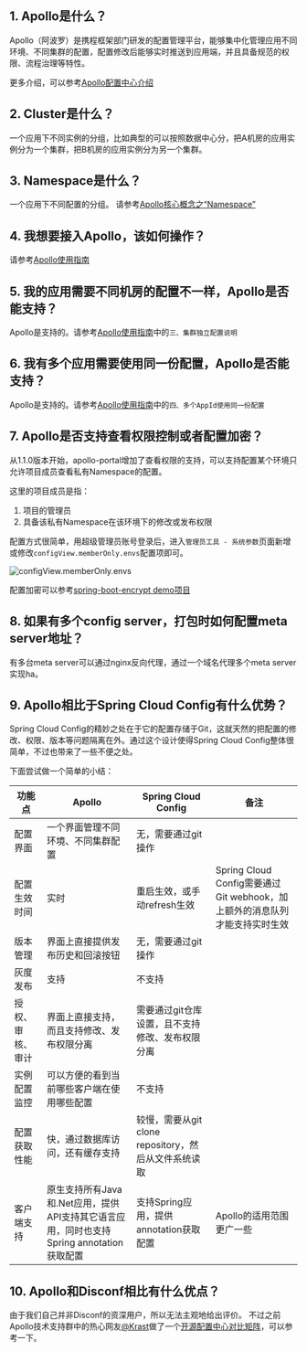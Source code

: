 ## 1. Apollo是什么？
Apollo（阿波罗）是携程框架部门研发的配置管理平台，能够集中化管理应用不同环境、不同集群的配置，配置修改后能够实时推送到应用端，并且具备规范的权限、流程治理等特性。

更多介绍，可以参考[Apollo配置中心介绍](Apollo%E9%85%8D%E7%BD%AE%E4%B8%AD%E5%BF%83%E4%BB%8B%E7%BB%8D)

## 2. Cluster是什么？
一个应用下不同实例的分组，比如典型的可以按照数据中心分，把A机房的应用实例分为一个集群，把B机房的应用实例分为另一个集群。

## 3. Namespace是什么？
一个应用下不同配置的分组。
请参考[Apollo核心概念之“Namespace”](Apollo%E6%A0%B8%E5%BF%83%E6%A6%82%E5%BF%B5%E4%B9%8B%E2%80%9CNamespace%E2%80%9D)

## 4. 我想要接入Apollo，该如何操作？
请参考[Apollo使用指南](Apollo%E4%BD%BF%E7%94%A8%E6%8C%87%E5%8D%97)

## 5. 我的应用需要不同机房的配置不一样，Apollo是否能支持？
Apollo是支持的。请参考[Apollo使用指南](Apollo%E4%BD%BF%E7%94%A8%E6%8C%87%E5%8D%97#%E4%B8%89%E9%9B%86%E7%BE%A4%E7%8B%AC%E7%AB%8B%E9%85%8D%E7%BD%AE%E8%AF%B4%E6%98%8E)中的`三、集群独立配置说明`

## 6. 我有多个应用需要使用同一份配置，Apollo是否能支持？
Apollo是支持的。请参考[Apollo使用指南](Apollo%E4%BD%BF%E7%94%A8%E6%8C%87%E5%8D%97#%E5%9B%9B%E5%A4%9A%E4%B8%AAappid%E4%BD%BF%E7%94%A8%E5%90%8C%E4%B8%80%E4%BB%BD%E9%85%8D%E7%BD%AE)中的`四、多个AppId使用同一份配置`

## 7. Apollo是否支持查看权限控制或者配置加密？
从1.1.0版本开始，apollo-portal增加了查看权限的支持，可以支持配置某个环境只允许项目成员查看私有Namespace的配置。

这里的项目成员是指：
1. 项目的管理员
2. 具备该私有Namespace在该环境下的修改或发布权限

配置方式很简单，用超级管理员账号登录后，进入`管理员工具 - 系统参数`页面新增或修改`configView.memberOnly.envs`配置项即可。

![configView.memberOnly.envs](https://user-images.githubusercontent.com/837658/46456519-c155e100-c7e1-11e8-969b-8f332379fa29.png)

配置加密可以参考[spring-boot-encrypt demo项目](https://github.com/ctripcorp/apollo-use-cases/tree/master/spring-boot-encrypt)

## 8. 如果有多个config server，打包时如何配置meta server地址？
有多台meta server可以通过nginx反向代理，通过一个域名代理多个meta server实现ha。

## 9. Apollo相比于Spring Cloud Config有什么优势？
Spring Cloud Config的精妙之处在于它的配置存储于Git，这就天然的把配置的修改、权限、版本等问题隔离在外。通过这个设计使得Spring Cloud Config整体很简单，不过也带来了一些不便之处。

下面尝试做一个简单的小结：

| 功能点           | Apollo                                     | Spring Cloud Config                             | 备注                                                                       |
|------------------|--------------------------------------------|-------------------------------------------------|----------------------------------------------------------------------------|
| 配置界面         | 一个界面管理不同环境、不同集群配置         | 无，需要通过git操作                             |                                                                            |
| 配置生效时间     | 实时                                       | 重启生效，或手动refresh生效                                        | Spring Cloud Config需要通过Git webhook，加上额外的消息队列才能支持实时生效 |
| 版本管理         | 界面上直接提供发布历史和回滚按钮           | 无，需要通过git操作                             |                                                                            |
| 灰度发布         | 支持                                  | 不支持                                          |                                                                            |
| 授权、审核、审计 | 界面上直接支持，而且支持修改、发布权限分离 | 需要通过git仓库设置，且不支持修改、发布权限分离 |                                                                            |
| 实例配置监控     | 可以方便的看到当前哪些客户端在使用哪些配置   | 不支持                                          |                                                                            |
| 配置获取性能     | 快，通过数据库访问，还有缓存支持         | 较慢，需要从git clone repository，然后从文件系统读取 |                                                                            |
| 客户端支持       | 原生支持所有Java和.Net应用，提供API支持其它语言应用，同时也支持Spring annotation获取配置  | 支持Spring应用，提供annotation获取配置          | Apollo的适用范围更广一些                      |

## 10. Apollo和Disconf相比有什么优点？

由于我们自己并非Disconf的资深用户，所以无法主观地给出评价。
不过之前Apollo技术支持群中的热心网友[@Krast](https://github.com/krast)做了一个[开源配置中心对比矩阵](https://github.com/ctripcorp/apollo/files/983064/default.pdf)，可以参考一下。
